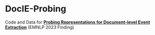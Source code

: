 # DocIE-Probing

Code and Data for [**Probing Representations for Document-level Event Extraction**](https://aclanthology.org/2023.findings-emnlp.844/) (EMNLP 2023 Finding)


